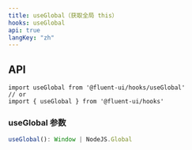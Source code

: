 ```yaml
---
title: useGlobal（获取全局 this）
hooks: useGlobal
api: true
langKey: "zh"
---
```


## API

```
import useGlobal from '@fluent-ui/hooks/useGlobal'
// or
import { useGlobal } from '@fluent-ui/hooks'
```

### useGlobal 参数

```ts
useGlobal(): Window | NodeJS.Global
```
